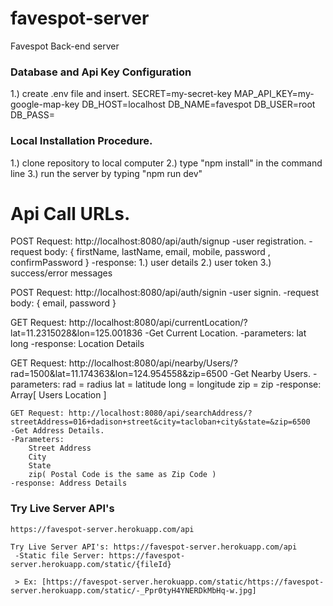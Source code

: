# favespot-server
Favespot Back-end server

### Database and Api Key Configuration
  1.) create .env file and insert.
SECRET=my-secret-key
MAP_API_KEY=my-google-map-key
DB_HOST=localhost
DB_NAME=favespot
DB_USER=root
DB_PASS=

### Local Installation Procedure.
  1.) clone repository to local computer
  2.) type "npm install" in the command line
  3.) run the server by typing "npm run dev"
  


# Api Call URLs.
 POST Request: http://localhost:8080/api/auth/signup
    -user registration.
    -request body: 
         { firstName, lastName, email, mobile, password , confirmPassword }
    -response: 
        1.) user details
        2.) user token
        3.) success/error messages


  POST Request: http://localhost:8080/api/auth/signin
    -user signin.
    -request body: 
        { email, password }
        
   GET Request: http://localhost:8080/api/currentLocation/?lat=11.2315028&lon=125.001836
    -Get Current Location.
    -parameters: 
      lat
      long
    -response: Location Details 

          
   GET Request: http://localhost:8080/api/nearby/Users/?rad=1500&lat=11.174363&lon=124.954558&zip=6500
    -Get Nearby Users.
    -parameters: 
      rad = radius
      lat = latitude
      long = longitude
      zip = zip
    -response: Array[ Users Location ]
     
    GET Request: http://localhost:8080/api/searchAddress/?streetAddress=016+dadison+street&city=tacloban+city&state=&zip=6500
    -Get Address Details.
    -Parameters:
        Street Address
        City
        State
        zip( Postal Code is the same as Zip Code )
    -response: Address Details

### Try Live Server API's
    https://favespot-server.herokuapp.com/api

    Try Live Server API's: https://favespot-server.herokuapp.com/api
     -Static file Server: https://favespot-server.herokuapp.com/static/{fileId}

     > Ex: [https://favespot-server.herokuapp.com/static/https://favespot-server.herokuapp.com/static/-_Ppr0tyH4YNERDkMbHq-w.jpg]



